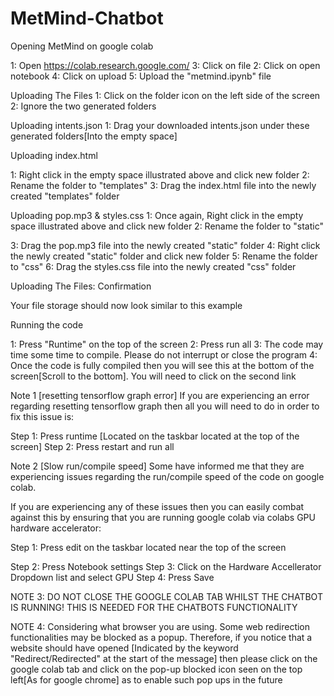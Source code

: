 # MetMind-Chatbot
Opening MetMind on google colab

1: Open https://colab.research.google.com/
3: Click on file
2: Click on open notebook
4: Click on upload
5: Upload the "metmind.ipynb" file

Uploading The Files
1: Click on the folder icon on the left side of the screen
2: Ignore the two generated folders



 

Uploading intents.json
1: Drag your downloaded intents.json under these generated folders[Into the empty space]
 



Uploading index.html

1: Right click in the empty space illustrated above and click new folder
2: Rename the folder to "templates"
3: Drag the index.html file into the newly created "templates" folder

Uploading pop.mp3 & styles.css
1: Once again, Right click in the empty space illustrated above and click new folder
2: Rename the folder to "static"

3: Drag the pop.mp3 file into the newly created "static" folder
4: Right click the newly created "static" folder and click new folder
5: Rename the folder to "css"
6: Drag the styles.css file into the newly created "css" folder


Uploading The Files: Confirmation

Your file storage should now look similar to this example
 

 
Running the code

1: Press "Runtime" on the top of the screen
2: Press run all
3: The code may time some time to compile. Please do not interrupt or close the program
4: Once the code is fully compiled then you will see this at the bottom of the screen[Scroll to the bottom]. You will need to click on the second link

 

Note 1 [resetting tensorflow graph error] 
If you are experiencing an error regarding resetting tensorflow graph then all you will need to do in order to fix this issue is:


Step 1: Press runtime [Located on the taskbar located at the top of the screen]
Step 2: Press restart and run all


Note 2 [Slow run/compile speed]
Some have informed me that they are experiencing issues regarding the run/compile speed of the code on google colab.


If you are experiencing any of these issues then you can easily combat against this by ensuring that you are running google colab via colabs GPU hardware accelerator:


Step 1: Press edit on the taskbar located near the top of the screen


 



Step 2: Press Notebook settings
Step 3: Click on the Hardware Accellerator Dropdown list and select GPU
Step 4: Press Save
 
NOTE 3: DO NOT CLOSE THE GOOGLE COLAB TAB WHILST THE CHATBOT IS RUNNING! THIS IS NEEDED FOR THE CHATBOTS FUNCTIONALITY


NOTE 4: Considering what browser you are using. Some web redirection functionalities may be blocked as a popup. Therefore, if you notice that a website should have opened [Indicated by the keyword "Redirect/Redirected" at the start of the message] then please click on the google colab tab and click on the pop-up blocked icon seen on the top left[As for google chrome] as to enable such pop ups in the future
